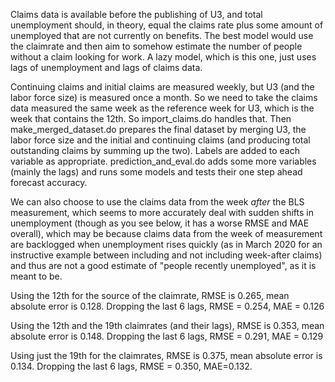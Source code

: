 Claims data is available before the publishing of U3, and total unemployment should, in theory, equal the claims rate plus some amount of unemployed that are not currently on benefits. The best model would use the claimrate and then aim to somehow estimate the number of people without a claim looking for work. A lazy model, which is this one, just uses lags of unemployment and lags of claims data.

Continuing claims and initial claims are measured weekly, but U3 (and the labor force size) is measured once a month. So we need to take the claims data measured the same week as the reference week for U3, which is the week that contains the 12th. So import_claims.do handles that. Then make_merged_dataset.do prepares the final dataset by merging U3, the labor force size and the initial and continuing claims (and producing total outstanding claims by summing up the two). Labels are added to each variable as appropriate. prediction_and_eval.do adds some more variables (mainly the lags) and runs some models and tests their one step ahead forecast accuracy.

We can also choose to use the claims data from the week *after* the BLS measurement, which seems to more accurately deal with sudden shifts in unemployment (though as you see below, it has a worse RMSE and MAE overall), which may be because claims data from the week of measurement are backlogged when unemployment rises quickly (as in March 2020 for an instructive example between including and not including week-after claims) and thus are not a good estimate of "people recently unemployed", as it is meant to be.

Using the 12th for the source of the claimrate, RMSE is 0.265, mean absolute error is 0.128. Dropping the last 6 lags, RMSE = 0.254, MAE = 0.126

Using the 12th and the 19th claimrates (and their lags), RMSE is 0.353, mean absolute error is 0.148. Dropping the last 6 lags, RMSE = 0.291, MAE = 0.129

Using just the 19th for the claimrates, RMSE is 0.375, mean absolute error is 0.134. Dropping the last 6 lags, RMSE = 0.350, MAE=0.132.
